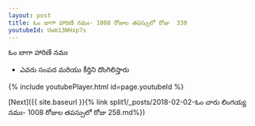 ```yaml
---
layout: post
title: ఓం బాగా హారిణే నమః- 1008 రోజుల తపస్సులో రోజు  330
youtubeId: Uwm13WHxp7s
---
```

 
 
 ఓం బాగా హారిణే నమః  
 
 -  ఎవరు సంపద మరియు కీర్తిని దొంగిలిస్తారు 
 
  
 
  
 
 
 
 
 
 


{% include youtubePlayer.html id=page.youtubeId %}
 
[Next]({{ site.baseurl }}{% link  split1/_posts/2018-02-02-ఓం చారు లింగయ్య నమః- 1008 రోజుల తపస్సులో రోజు  258.md%})
 
